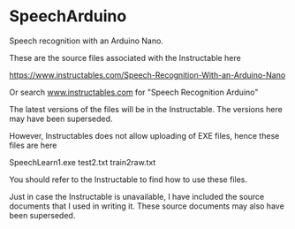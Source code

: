 # SpeechArduino
Speech recognition with an Arduino Nano.

These are the source files associated with the Instructable here

https://www.instructables.com/Speech-Recognition-With-an-Arduino-Nano

Or search www.instructables.com for "Speech Recognition Arduino"

The latest versions of the files will be in the Instructable. The versions here may have been superseded.

However, Instructables does not allow uploading of EXE files, hence these files are here

  SpeechLearn1.exe
  test2.txt
  train2raw.txt

You should refer to the Instructable to find how to use these files.

Just in case the Instructable is unavailable, I have included the source documents that I used in writing it. These source documents may also have been superseded.

